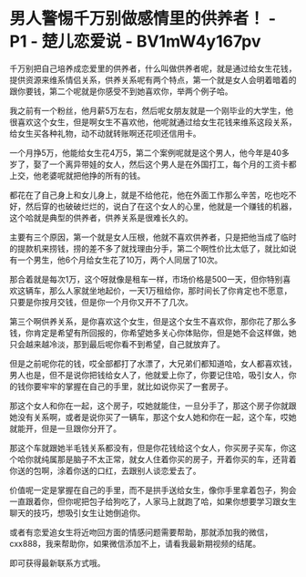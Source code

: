 # 男人警惕千万别做感情里的供养者！ - P1 - 楚儿恋爱说 - BV1mW4y167pv

千万别把自己培养成恋爱里的供养者，什么叫做供养者呢，就是通过给女生花钱，提供资源来维系情侣关系，供养关系呢有两个特点，第一个就是女人会明着暗着的跟你要钱，第二个呢就是你感受不到她喜欢你，举两个例子哈。

我之前有一个粉丝，他月薪5万左右，然后呢女朋友就是一个刚毕业的大学生，他很喜欢这个女生，但是啊女生不喜欢他，他呢就通过给女生花钱来维系这段关系，给女生买各种礼物，动不动就转账啊还花呗还信用卡。

一个月挣5万，他能给女生花4万5，第二个案例呢就是这个男人，他今年是40多岁了，娶了一个离异带娃的女人，然后这个男人是在外国打工，每个月的工资卡都上交，他老婆呢就把他挣的所有的钱。

都花在了自己身上和女儿身上，就是不给他花，他在外面工作那么辛苦，吃也吃不好，然后穿的也破破烂烂的，说白了在这个女人的心里，他就是一个赚钱的机器，这个哈就是典型的供养者，供养关系是很难长久的。

主要有三个原因，第一个就是女人压根，他就不喜欢供养者，只是把他当成了临时的提款机来捞钱，捞的差不多了就找理由分手，第二个啊性价比太低了，就比如说有一个男生，他6个月给女生花了10万，两个人同居了10次。

那合着就是每次1万，这个呀就像是租车一样，市场价格是500一天，但你特别喜欢这辆车，那么人家就坐地起价，一天1万租给你，那时间长了你肯定也不愿意，只要是你按月交钱，但是你一个月你又开不了几次。

第三个啊供养关系，是你喜欢这个女生，但是这个女生不喜欢你，那你花了那么多钱，你肯定是希望有所回报的，你希望她多关心你体贴你，但是她不会这样做，她只会越来越冷淡，那到最后呢你看不到希望，自己就放弃了。

但是之前呢你花的钱，哎全部都打了水漂了，大兄弟们都知道哈，女人都喜欢钱，男人也是，但不是说你把钱给女人了，他就爱上你了，你要记住哈，吸引女人，你的钱你要牢牢的掌握在自己的手里，就比如说你买了一套房子。

那这个女人和你在一起，这个房子，哎她就能住，一旦分手了，那这个房子你就跟她没有关系啊，或者是说你买了一辆车，那这个女人她和你在一起，这个车，哎她就能开，但是一旦跟你分开了。

那这个车就跟她半毛钱关系都没有，但是你花钱给这个女人，你买房子买车，你这个哈你就纯属那是脑子不太正常，就女人住着你买的房子，开着你买的车，还背着你送的包啊，涂着你送的口红，去跟别人谈恋爱去了。

价值呢一定是掌握在自己的手里，而不是拱手送给女生，像你手里拿着包子，狗会一直跟着你，但你呢把包子给狗吃了，人家马上就跑了哈，如果你想要学习跟女生聊天的技巧，想吸引女生让她倒追你。

或者有恋爱追女生将近吻回方面的情感问题需要帮助，那就添加我的微信，cxx888，我来帮助你，如果微信添加不上，请看我最新期视频的结尾。

即可获得最新联系方式哦。